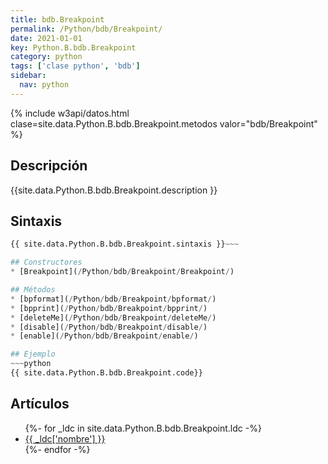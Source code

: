 ```yaml
---
title: bdb.Breakpoint
permalink: /Python/bdb/Breakpoint/
date: 2021-01-01
key: Python.B.bdb.Breakpoint
category: python
tags: ['clase python', 'bdb']
sidebar: 
  nav: python
---
```


{% include w3api/datos.html clase=site.data.Python.B.bdb.Breakpoint.metodos valor="bdb/Breakpoint" %}

## Descripción
{{site.data.Python.B.bdb.Breakpoint.description }}

## Sintaxis
~~~python
{{ site.data.Python.B.bdb.Breakpoint.sintaxis }}~~~

## Constructores
* [Breakpoint](/Python/bdb/Breakpoint/Breakpoint/)

## Métodos
* [bpformat](/Python/bdb/Breakpoint/bpformat/)
* [bpprint](/Python/bdb/Breakpoint/bpprint/)
* [deleteMe](/Python/bdb/Breakpoint/deleteMe/)
* [disable](/Python/bdb/Breakpoint/disable/)
* [enable](/Python/bdb/Breakpoint/enable/)

## Ejemplo
~~~python
{{ site.data.Python.B.bdb.Breakpoint.code}}
~~~

## Artículos
<ul>
{%- for _ldc in site.data.Python.B.bdb.Breakpoint.ldc -%}
   <li>
       <a href="{{_ldc['url'] }}">{{ _ldc['nombre'] }}</a>
   </li>
{%- endfor -%}
</ul>
